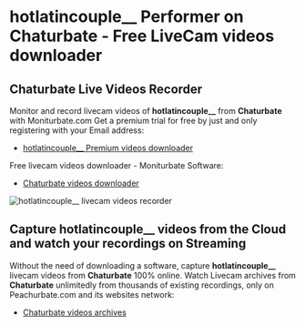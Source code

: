 # hotlatincouple__ Performer on Chaturbate - Free LiveCam videos downloader

## Chaturbate Live Videos Recorder

Monitor and record livecam videos of **hotlatincouple__** from **Chaturbate** with Moniturbate.com
Get a premium trial for free by just and only registering with your Email address:
* [hotlatincouple__ Premium videos downloader](https://moniturbate.com/request-demo-licence-key.html)

Free livecam videos downloader - Moniturbate Software:
* [Chaturbate videos downloader](https://moniturbate.com/moniturbate-download-software.html)

![hotlatincouple__ livecam videos recorder](https://peachurnet.com/templates/moniturbate-software.png)


## Capture hotlatincouple__ videos from the Cloud and watch your recordings on Streaming

Without the need of downloading a software, capture **hotlatincouple__** livecam videos from **Chaturbate** 100% online.
Watch Livecam archives from **Chaturbate** unlimitedly from thousands of existing recordings, only on Peachurbate.com and its websites network:
* [Chaturbate videos archives](https://peachurnet.com/)